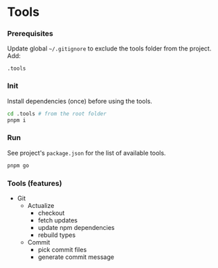 # Tools

### Prerequisites
Update global `~/.gitignore` to exclude the tools folder from the project.
Add: 
```
.tools
```

### Init

Install dependencies (once) before using the tools.

```bash
cd .tools # from the root folder
pnpm i
```

### Run

See project's `package.json` for the list of available tools.

```bash
pnpm go
```

### Tools (features)
- Git
  - Actualize
    - checkout
    - fetch updates
    - update npm dependencies
    - rebuild types
  - Commit
    - pick commit files
    - generate commit message

